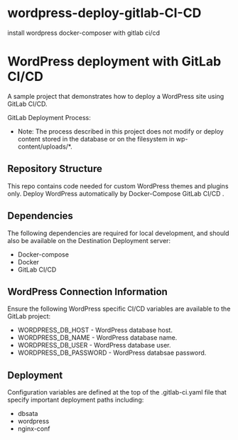# wordpress-deploy-gitlab-CI-CD
install wordpress docker-composer with gitlab ci/cd 
# WordPress deployment with GitLab CI/CD
A sample project that demonstrates how to deploy a WordPress site using GitLab CI/CD.

GitLab Deployment Process:

* Note: The process described in this project does not modify or deploy content stored in the database or on the filesystem in wp-content/uploads/*.

## Repository Structure
This repo contains code needed for custom WordPress themes and plugins only. Deploy WordPress automatically by Docker-Compose GitLab CI/CD .

## Dependencies
The following dependencies are required for local development, and should also be available on the Destination Deployment server:
* Docker-compose
* Docker
* GitLab CI/CD

## WordPress Connection Information
Ensure the following WordPress specific CI/CD variables are available to the GitLab project:

* WORDPRESS_DB_HOST - WordPress database host.
* WORDPRESS_DB_NAME - WordPress database name.
* WORDPRESS_DB_USER - WordPress database user.
* WORDPRESS_DB_PASSWORD - WordPress databsae password.

## Deployment
Configuration variables are defined at the top of the .gitlab-ci.yaml file that specify important deployment paths including:

* dbsata
* wordpress
* nginx-conf
